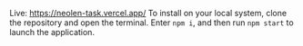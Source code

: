 Live: https://neolen-task.vercel.app/
To install on your local system, clone the repository and open the terminal. Enter `npm i`, and then run `npm start` to launch the application.
